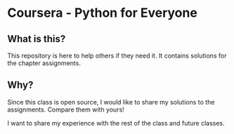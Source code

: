 # Coursera - Python for Everyone

## What is this?
This repository is here to help others if they need it.
It contains solutions for the chapter assignments.

## Why?
Since this class is open source, I would like to share my
solutions to the assignments. Compare them with yours!
 
I want to share my experience with the rest of the class
and future classes.


